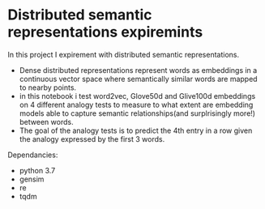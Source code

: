# Distributed semantic representations expiremints
In this project I expirement with distributed semantic representations.

- Dense distributed representations represent words as embeddings in a continuous vector space where semantically similar words are mapped to nearby points.
- in this notebook i test word2vec, Glove50d and Glive100d embeddings on 4 different analogy tests to measure to what extent are embedding models able to capture semantic relationships(and surplrisingly more!) between words.
- The goal of the analogy tests is to predict the 4th entry in a row given the analogy expressed by the first 3 words.

Dependancies:
- python 3.7
- gensim 
- re 
- tqdm 

